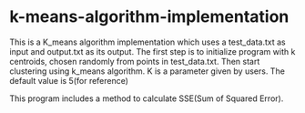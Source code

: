 # k-means-algorithm-implementation

This is a K_means algorithm implementation which uses a test_data.txt as input and output.txt as its output.
The first step is to initialize program with k centroids, chosen randomly from points in test_data.txt.
Then start clustering using k_means algorithm.
K is a parameter given by users. The default value is 5(for reference)

This program includes a method to calculate SSE(Sum of Squared Error).
